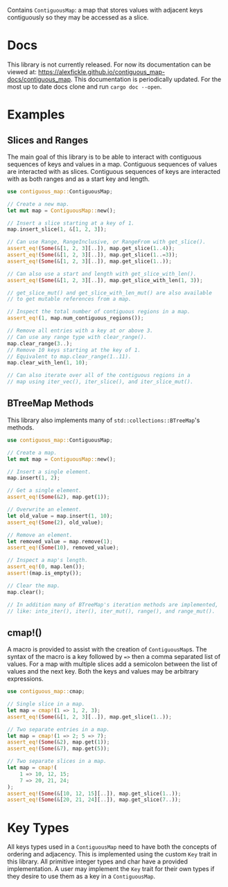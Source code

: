 Contains `ContiguousMap`: a map that stores values with adjacent keys contiguously so they may be accessed as a slice.

# Docs

This library is not currently released.
For now its documentation can be viewed at:
<https://alexfickle.github.io/contiguous_map-docs/contiguous_map>.
This documentation is periodically updated.
For the most up to date docs clone and run `cargo doc --open`.

# Examples


## Slices and Ranges
The main goal of this library is to be able to interact with contiguous
sequences of keys and values in a map.
Contiguous sequences of values are interacted with as slices.
Contiguous sequences of keys are interacted with as both ranges and as a
start key and length.
```rust
use contiguous_map::ContiguousMap;

// Create a new map.
let mut map = ContiguousMap::new();

// Insert a slice starting at a key of 1.
map.insert_slice(1, &[1, 2, 3]);

// Can use Range, RangeInclusive, or RangeFrom with get_slice().
assert_eq!(Some(&[1, 2, 3][..]), map.get_slice(1..4));
assert_eq!(Some(&[1, 2, 3][..]), map.get_slice(1..=3));
assert_eq!(Some(&[1, 2, 3][..]), map.get_slice(1..));

// Can also use a start and length with get_slice_with_len().
assert_eq!(Some(&[1, 2, 3][..]), map.get_slice_with_len(1, 3));

// get_slice_mut() and get_slice_with_len_mut() are also available
// to get mutable references from a map.

// Inspect the total number of contiguous regions in a map.
assert_eq!(1, map.num_contiguous_regions());

// Remove all entries with a key at or above 3.
// Can use any range type with clear_range().
map.clear_range(3..);
// Remove 10 keys starting at the key of 1.
// Equivalent to map.clear_range(1..11).
map.clear_with_len(1, 10);

// Can also iterate over all of the contiguous regions in a
// map using iter_vec(), iter_slice(), and iter_slice_mut().
```

## BTreeMap Methods
This library also implements many of `std::collections::BTreeMap`'s methods.
```rust
use contiguous_map::ContiguousMap;

// Create a map.
let mut map = ContiguousMap::new();

// Insert a single element.
map.insert(1, 2);

// Get a single element.
assert_eq!(Some(&2), map.get(1));

// Overwrite an element.
let old_value = map.insert(1, 10);
assert_eq!(Some(2), old_value);

// Remove an element.
let removed_value = map.remove(1);
assert_eq!(Some(10), removed_value);

// Inspect a map's length.
assert_eq!(0, map.len());
assert!(map.is_empty());

// Clear the map.
map.clear();

// In addition many of BTreeMap's iteration methods are implemented,
// like: into_iter(), iter(), iter_mut(), range(), and range_mut().
```

## cmap!()
A macro is provided to assist with the creation of `ContiguousMap`s.
The syntax of the macro is a key followed by `=>` then a comma
separated list of values.
For a map with multiple slices add a semicolon between the list of
values and the next key.
Both the keys and values may be arbitrary expressions.
```rust
use contiguous_map::cmap;

// Single slice in a map.
let map = cmap!(1 => 1, 2, 3);
assert_eq!(Some(&[1, 2, 3][..]), map.get_slice(1..));

// Two separate entries in a map.
let map = cmap!(1 => 2; 5 => 7);
assert_eq!(Some(&2), map.get(1));
assert_eq!(Some(&7), map.get(5));

// Two separate slices in a map.
let map = cmap!(
    1 => 10, 12, 15;
    7 => 20, 21, 24;
);
assert_eq!(Some(&[10, 12, 15][..]), map.get_slice(1..));
assert_eq!(Some(&[20, 21, 24][..]), map.get_slice(7..));
```

# Key Types

All keys types used in a `ContiguousMap` need to have both the concepts of
ordering and adjacency.
This is implemented using the custom `Key` trait in this library.
All primitive integer types and char have a provided implementation.
A user may implement the `Key` trait for their own types if they desire
to use them as a key in a `ContiguousMap`.
